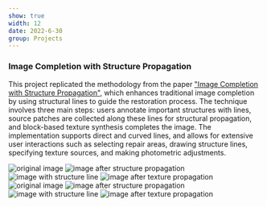 ```yaml
---
show: true
width: 12
date: 2022-6-30
group: Projects
---
```


<div class="p-3">
  <h3 class="mt-3">Image Completion with Structure Propagation</h3>
  <p>
    This project replicated the methodology from the paper <a href="https://www.cse.cuhk.edu.hk/~leojia/all_final_papers/ImageCompletion_SIGGRAPH05.pdf">"Image Completion with Structure Propagation"</a>, which enhances traditional image completion by using structural lines to guide the restoration process. The technique involves three main steps: users annotate important structures with lines, source patches are collected along these lines for structural propagation, and block-based texture synthesis completes the image. The implementation supports direct and curved lines, and allows for extensive user interactions such as selecting repair areas, drawing structure lines, specifying texture sources, and making photometric adjustments.
  </p>

  <!-- 图片展示部分 -->
  <div class="row project-images">
    <div class="col-3 centered-img tighter-spacing">
        <img src="{{ '/assets/images/projects/cp/car/1.png' | relative_url }}" class="w-100 rounded-sm mb-3" data-toggle="tooltip" title="original image">
        <img src="{{ '/assets/images/projects/cp/car/3.png' | relative_url }}" class="w-100 rounded-sm mb-3" data-toggle="tooltip" title="image after structure propagation">
    </div>
    <div class="col-3 centered-img tighter-spacing">
        <img src="{{ '/assets/images/projects/cp/car/2.png' | relative_url }}" class="w-100 rounded-sm mb-3" data-toggle="tooltip" title="image with structure line">
        <img src="{{ '/assets/images/projects/cp/car/4.png' | relative_url }}" class="w-100 rounded-sm mb-3" data-toggle="tooltip" title="image after texture propagation">
    </div>
    <div class="col-3 centered-img tighter-spacing">
        <img src="{{ '/assets/images/projects/cp/goose/1.jpg' | relative_url }}" class="w-100 rounded-sm mb-3" data-toggle="tooltip" title="original image">
        <img src="{{ '/assets/images/projects/cp/goose/3.png' | relative_url }}" class="w-100 rounded-sm mb-3" data-toggle="tooltip" title="image after structure propagation">
    </div>
    <div class="col-3 centered-img tighter-spacing">
        <img src="{{ '/assets/images/projects/cp/goose/2.png' | relative_url }}" class="w-100 rounded-sm mb-3" data-toggle="tooltip" title="image with structure line">
        <img src="{{ '/assets/images/projects/cp/goose/4.png' | relative_url }}" class="w-100 rounded-sm mb-3" data-toggle="tooltip" title="image after texture propagation">
    </div>
  </div>


</div>
